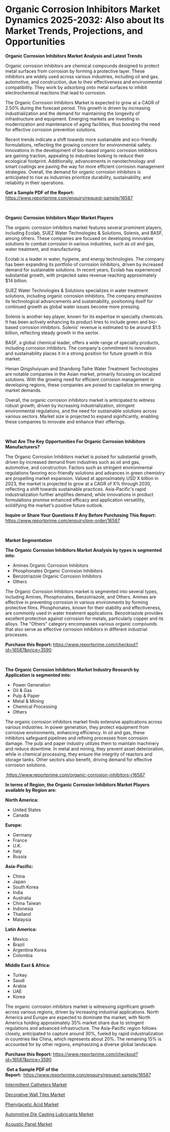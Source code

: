 <p><h1>Organic Corrosion Inhibitors Market Dynamics 2025-2032: Also about Its Market Trends, Projections, and Opportunities</h1></p><p><strong>Organic Corrosion Inhibitors Market Analysis and Latest Trends</strong></p>
<p><p>Organic corrosion inhibitors are chemical compounds designed to protect metal surfaces from corrosion by forming a protective layer. These inhibitors are widely used across various industries, including oil and gas, automotive, and construction, due to their effectiveness and environmental compatibility. They work by adsorbing onto metal surfaces to inhibit electrochemical reactions that lead to corrosion.</p><p>The Organic Corrosion Inhibitors Market is expected to grow at a CAGR of 2.50% during the forecast period. This growth is driven by increasing industrialization and the demand for maintaining the longevity of infrastructure and equipment. Emerging markets are investing in modernization and maintenance of aging facilities, thus boosting the need for effective corrosion prevention solutions.</p><p>Recent trends indicate a shift towards more sustainable and eco-friendly formulations, reflecting the growing concern for environmental safety. Innovations in the development of bio-based organic corrosion inhibitors are gaining traction, appealing to industries looking to reduce their ecological footprint. Additionally, advancements in nanotechnology and smart coatings are paving the way for more efficient corrosion management strategies. Overall, the demand for organic corrosion inhibitors is anticipated to rise as industries prioritize durability, sustainability, and reliability in their operations.</p></p>
<p><strong>Get a Sample PDF of the Report:&nbsp;</strong> <a href="https://www.reportprime.com/enquiry/request-sample/16587?utm_campaign=1102&utm_medium=2&utm_source=Github&utm_content=ia&utm_term=18032025&utm_id=organic-corrosion-inhibitors">https://www.reportprime.com/enquiry/request-sample/16587</a></p>
<p>&nbsp;</p>
<p><strong>Organic Corrosion Inhibitors Major Market Players</strong></p>
<p><p>The organic corrosion inhibitors market features several prominent players, including Ecolab, SUEZ Water Technologies & Solutions, Solenis, and BASF, among others. These companies are focused on developing innovative solutions to combat corrosion in various industries, such as oil and gas, water treatment, and manufacturing.</p><p>Ecolab is a leader in water, hygiene, and energy technologies. The company has been expanding its portfolio of corrosion inhibitors, driven by increased demand for sustainable solutions. In recent years, Ecolab has experienced substantial growth, with projected sales revenue reaching approximately $14 billion.</p><p>SUEZ Water Technologies & Solutions specializes in water treatment solutions, including organic corrosion inhibitors. The company emphasizes its technological advancements and sustainability, positioning itself for continued growth as global water issues become more pressing.</p><p>Solenis is another key player, known for its expertise in specialty chemicals. It has been actively enhancing its product lines to include green and bio-based corrosion inhibitors. Solenis' revenue is estimated to be around $1.5 billion, reflecting steady growth in the sector.</p><p>BASF, a global chemical leader, offers a wide range of specialty products, including corrosion inhibitors. The company's commitment to innovation and sustainability places it in a strong position for future growth in this market.</p><p>Henan Qingshuiyuan and Shandong Taihe Water Treatment Technologies are notable companies in the Asian market, primarily focusing on localized solutions. With the growing need for efficient corrosion management in developing regions, these companies are poised to capitalize on emerging market demands.</p><p>Overall, the organic corrosion inhibitors market is anticipated to witness robust growth, driven by increasing industrialization, stringent environmental regulations, and the need for sustainable solutions across various sectors. Market size is projected to expand significantly, enabling these companies to innovate and enhance their offerings.</p></p>
<p>&nbsp;</p>
<p><strong>What Are The Key Opportunities For Organic Corrosion Inhibitors Manufacturers?</strong></p>
<p><p>The Organic Corrosion Inhibitors market is poised for substantial growth, driven by increased demand from industries such as oil and gas, automotive, and construction. Factors such as stringent environmental regulations favoring eco-friendly solutions and advances in green chemistry are propelling market expansion. Valued at approximately USD X billion in 2023, the market is projected to grow at a CAGR of X% through 2030, reflecting a shift towards sustainable practices. Asia-Pacific's rapid industrialization further amplifies demand, while innovations in product formulations promise enhanced efficacy and application versatility, solidifying the market's positive future outlook.</p></p>
<p><strong>Inquire or Share Your Questions If Any Before Purchasing This Report:</strong> <a href="https://www.reportprime.com/enquiry/pre-order/16587?utm_campaign=1102&utm_medium=2&utm_source=Github&utm_content=ia&utm_term=18032025&utm_id=organic-corrosion-inhibitors">https://www.reportprime.com/enquiry/pre-order/16587</a></p>
<p>&nbsp;</p>
<p><strong>Market Segmentation</strong></p>
<p><strong>The Organic Corrosion Inhibitors Market Analysis by types is segmented into:</strong></p>
<p><ul><li>Amines Organic Corrosion Inhibitors</li><li>Phosphonates Organic Corrosion Inhibitors</li><li>Benzotriazole Organic Corrosion Inhibitors</li><li>Others</li></ul></p>
<p><p>The Organic Corrosion Inhibitors market is segmented into several types, including Amines, Phosphonates, Benzotriazole, and Others. Amines are effective in preventing corrosion in various environments by forming protective films. Phosphonates, known for their stability and effectiveness, are commonly used in water treatment applications. Benzotriazole provides excellent protection against corrosion for metals, particularly copper and its alloys. The "Others" category encompasses various organic compounds that also serve as effective corrosion inhibitors in different industrial processes.</p></p>
<p><strong>Purchase this Report:&nbsp;</strong><a href="https://www.reportprime.com/checkout?id=16587&price=3590&utm_campaign=1102&utm_medium=2&utm_source=Github&utm_content=ia&utm_term=18032025&utm_id=organic-corrosion-inhibitors">https://www.reportprime.com/checkout?id=16587&price=3590</a></p>
<p>&nbsp;</p>
<p><strong>The Organic Corrosion Inhibitors Market Industry Research by Application is segmented into:</strong></p>
<p><ul><li>Power Generation</li><li>Oil & Gas</li><li>Pulp & Paper</li><li>Metal & Mining</li><li>Chemical Processing</li><li>Others</li></ul></p>
<p><p>The organic corrosion inhibitors market finds extensive applications across various industries. In power generation, they protect equipment from corrosive environments, enhancing efficiency. In oil and gas, these inhibitors safeguard pipelines and refining processes from corrosion damage. The pulp and paper industry utilizes them to maintain machinery and reduce downtime. In metal and mining, they prevent asset deterioration, while in chemical processing, they ensure the integrity of reactors and storage tanks. Other sectors also benefit, driving demand for effective corrosion solutions.</p></p>
<p><a href="https://www.reportprime.com/organic-corrosion-inhibitors-r16587?utm_campaign=1102&utm_medium=2&utm_source=Github&utm_content=ia&utm_term=18032025&utm_id=organic-corrosion-inhibitors">&nbsp;https://www.reportprime.com/organic-corrosion-inhibitors-r16587</a></p>
<p><strong>In terms of Region, the Organic Corrosion Inhibitors Market Players available by Region are:</strong></p>
<p>
    <p> <strong> North America: </strong>
        <ul>
            <li>United States</li>
            <li>Canada</li>
        </ul>
        </p> 
    <p> <strong> Europe: </strong>
        <ul>
            <li>Germany</li>
            <li>France</li>
            <li>U.K.</li>
            <li>Italy</li>
            <li>Russia</li>
        </ul>
        </p> 
    <p> <strong> Asia-Pacific: </strong>
        <ul>
            <li>China</li>
            <li>Japan</li>
            <li>South Korea</li>
            <li>India</li>
            <li>Australia</li>
            <li>China Taiwan</li>
            <li>Indonesia</li>
            <li>Thailand</li>
            <li>Malaysia</li>
        </ul>
        </p> 
    <p> <strong> Latin America: </strong>
        <ul>
            <li>Mexico</li>
            <li>Brazil</li>
            <li>Argentina Korea</li>
            <li>Colombia</li>
        </ul>
        </p> 
    <p> <strong> Middle East & Africa: </strong>
        <ul>
            <li>Turkey</li>
            <li>Saudi</li>
            <li>Arabia</li>
            <li>UAE</li>
            <li>Korea</li>
        </ul>
    </p>
    </p>
<p><p>The organic corrosion inhibitors market is witnessing significant growth across various regions, driven by increasing industrial applications. North America and Europe are expected to dominate the market, with North America holding approximately 35% market share due to stringent regulations and advanced infrastructure. The Asia-Pacific region follows closely, anticipated to capture around 30%, fueled by rapid industrialization in countries like China, which represents about 20%. The remaining 15% is accounted for by other regions, emphasizing a diverse global landscape.</p></p>
<p><strong>Purchase this Report: </strong><a href="https://www.reportprime.com/checkout?id=16587&price=3590&utm_campaign=1102&utm_medium=2&utm_source=Github&utm_content=ia&utm_term=18032025&utm_id=organic-corrosion-inhibitors">https://www.reportprime.com/checkout?id=16587&price=3590</a></p>
<p>&nbsp;<strong>Get a Sample PDF of the Report:&nbsp;&nbsp;</strong><a href="https://www.reportprime.com/enquiry/request-sample/16587?utm_campaign=1102&utm_medium=2&utm_source=Github&utm_content=ia&utm_term=18032025&utm_id=organic-corrosion-inhibitors">https://www.reportprime.com/enquiry/request-sample/16587</a></p>
<p><strong></strong></p>
<p><p><a href="https://github.com/benasjuettk3/Market-Research-Report-List-1/blob/main/intermittent-catheters-market.md?utm_campaign=1102&utm_medium=2&utm_source=Github&utm_content=ia&utm_term=18032025&utm_id=organic-corrosion-inhibitors">Intermittent Catheters Market</a></p><p><a href="https://github.com/akitamegge65/Market-Research-Report-List-1/blob/main/decorative-wall-tiles-market.md?utm_campaign=1102&utm_medium=2&utm_source=Github&utm_content=ia&utm_term=18032025&utm_id=organic-corrosion-inhibitors">Decorative Wall Tiles Market</a></p><p><a href="https://github.com/gauldvikerm6/Market-Research-Report-List-1/blob/main/phenylacetic-acid-market.md?utm_campaign=1102&utm_medium=2&utm_source=Github&utm_content=ia&utm_term=18032025&utm_id=organic-corrosion-inhibitors">Phenylacetic Acid Market</a></p><p><a href="https://github.com/ardgenoud/Market-Research-Report-List-1/blob/main/automotive-die-casting-lubricants-market.md?utm_campaign=1102&utm_medium=2&utm_source=Github&utm_content=ia&utm_term=18032025&utm_id=organic-corrosion-inhibitors">Automotive Die Casting Lubricants Market</a></p><p><a href="https://github.com/gummaarmel83/Market-Research-Report-List-1/blob/main/acoustic-panel-market.md?utm_campaign=1102&utm_medium=2&utm_source=Github&utm_content=ia&utm_term=18032025&utm_id=organic-corrosion-inhibitors">Acoustic Panel Market</a></p></p>